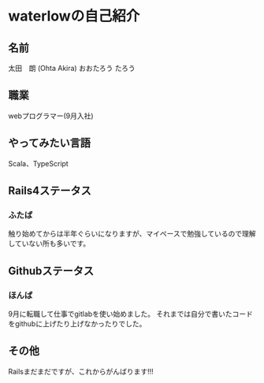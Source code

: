 waterlowの自己紹介
=

名前
-
太田　朗
(Ohta Akira)
おおたろう
たろう

職業
-
webプログラマー(9月入社)


やってみたい言語
-
Scala、TypeScript

Rails4ステータス
-
### ふたば
触り始めてからは半年ぐらいになりますが、マイペースで勉強しているので理解していない所も多いです。

Githubステータス
-
### ほんば
9月に転職して仕事でgitlabを使い始めました。
それまでは自分で書いたコードをgithubに上げたり上げなかったりでした。

その他
-
Railsまだまだですが、これからがんばります!!!
